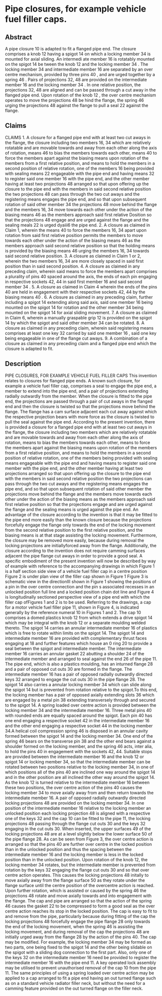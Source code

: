 # Pipe closures, for example vehicle fuel filler caps.

## Abstract
A pipe closure 10 is adapted to fit a flanged pipe end. The closure comprises a knob 12 having a spigot 14 on which a locking member 34 is mounted for axial sliding. An intermedi ate member 16 is rotatably mounted on the spigot 14 be tween the knob 12 and the locking member 34 . The locking member 34 and intermediate member 16 are separated by an over centre mechanism, provided by three pins 40 , and are urged together by a spring 46 . Pairs of projections 32, 48 are provided on the intermediate member 16 and the locking member 34 . In one relative position, the projections 32, 48 are aligned and can be passed through a cut away in the flanged pipe end. Upon rotation of the knob 12 , the over centre mechanism operates to move the projections 48 be hind the flange, the spring 46 urging the projections 48 against the flange to pull a seal 22 against the flange.

## Claims
CLAIMS 1. A closure for a flanged pipe end with at least two cut aways in the flange, the closure including two members 16, 34 which are relatively rotatable and are movable towards and away from each other along the axis of rotation, means 46 to bias the members towards each other, means 40 to force the members apart against the biasing means upon rotation of the members from a first relative position, and means to hold the members in a second position of relative rotation, one of the members 16 being provided with sealing means 22 engageable with the pipe end and having means 32 to register said one member 16 with the pipe end, and the other member having at least two projections 48 arranged so that upon offering up the closure to the pipe end with the members in said second relative position the two projections 48 can pass through the two cut aways and the registering means engages the pipe end, and so that upon subsequent rotation of said other member 34 the projections 48 move behind the flange and the members 16, 34 move towards each other under the action of the biasing means 46 as the members approach said first relative Dosition so that the projections 48 engage and are urged against the flange and the sealing meals 22 is urged dyaiii6 the pipe end. 2. A closure as claimed in Claim 1, wherein the means 40 to force the members 16, 34 apart upon rotation from said first relative position permits the members to move towards each other under the action of the biasing means 46 as the members approach said second relative position so that the holding means is provided by the biasing means 46 urging the members 16, 34 towards said second relative position. 3. A closure as claimed in Claim 1 or 2, wherein the two members 16, 34 are more closely spaced in said first position than in said second position. 4. A closure as claimed in any preceding claim, wherein said means to force the members apart comprises a plurality of pins 40 spaced around the axis, the ends of each pin engaging in respective sockets 42, 44 in said first member 16 and said second member 34 . 5. A closure as claimed in Claim 4 wherein the ends of the pins 40 are held in engagement with their respective sockets 42, 44 by the biasing means 40 . 6. A closure as claimed in any preceding claim, further including a spigot 14 extending along said axis, said one member 16 being mounted on the spigot 14 for rotation and the other member 34 being mounted on the spigot 14 for axial sliding movement. 7. A closure as claimed in Claim 6, wherein a manually graspable grip 12 is provided on the spigot 14 by which the spigot and said other member 34 can be rotated. 8. A closure as claimed in any preceding claim, wherein said registering means comprises at least one key 32 carried by said one member 16 , said one key being engageable in one of the flange cut aways. 9. A combination of a closure as claimed in any preceding claim and a flanged pipe end which the closure is adapted to fit.

## Description
PIPE CLOSURES, FOR EXAMPLE VEHICLE FUEL FILLER CAPS This invention relates to closures for flanged pipe ends. A known such closure, for example a vehicle fuel filler cap, comprises a seal to engage the pipe end, a member to extend into the pipe end, and a pair of projections extending radially outwardly from the member. When the closure is fitted to the pipe end, the projections are passed through a pair of cut aways in the flanged end and then the closure is twisted so that the projections move behind the flange. The flange has a cam surface adjacent each cut away against which the respective projection bears with more force as the closure is twisted to pull the seal against the pipe end. According to the present invention, there is provided a closure for a flanged pipe end with at least two cut aways in the flange, the closure including two members which are relatively rotatable and are movable towards and away from each other along the axis of rotation, means to bias the members towards each other, means to force the members apart against the biasing means upon rotation of the members from a first relative position, and means to hold the members in a second position of relative rotation, one of the members being provided with sealing means engageable with the pipe end and having means to register said one member with the pipe end, and the other member having at least two projections arranged so that upon offering up the closure to the pipe end with the members in said second relative position the two projections can pass through the two cut aways and the registering means engages the pipe end, and so that upon subsequent rotation of said other member the projections move behind the flange and the members move towards each other under the action of the biasing means as the members approach said first relative position so that the projections engage and are urged against the flange and the sealing means is urged against the pipe end. An advantage of the closure according to the invention is that it may be fitted to the pipe end more easily than the known closure because the projections forcefully engage the flange only towards the end of the locking movement from the second relative position to the first relative position, and the biasing means is at that stage assisting the locking movement. Furthermore, the closure may be removed more easily, because during removal the locking projections are initiallyforced away from the flange. Additionally, the closure according to the invention does not require camming surfaces adjacent the pipe flange cut aways in order to provide a good seal. A specific embodiment of the present invention will now be described by way of example with reference to the accompanying drawings in which Figure 1 is a half section side view of a vehicle fuel filler cap in a centre position Figure 2 is under plan view of the filler cap shown in Figure 1 Figure 3 is schematic view in the directionIII shown in Figure 1 showing the positions of a pin in the over centre connection and the pin s associated recesses in an unlocked position full line and a locked position chain dot line and Figure 4 is longitudinally sectioned perspective view of a pipe end with which the filler cap ofFigures 1 and 2 is to be used. Referring to the drawings, a cap for a motor vehicle fuel filler pipe 11, shown in Figure 4, is indicated generally by the reference numeral 10 in Figures 1 and 2. The cap 10 comprises a domed plastics knob 12 from which extends a drive spigot 14 which may be integral with the knob 12 or a separate moulding welded thereto. The spigot 14 carries an annular intermediate member 16 of plastics which is free to rotate within limits on the spigot 14. The spigot 14 and intermediate member 16 are provided with complementary thrust faces engaging at 18 and further features which house an 0 ring 20 to provide a seal between the spigot and intermediate member. The intermediate member 16 carries an annular gasket 22 abutting a shoulder 24 of the intermediate member and arranged to seal against the end 26 of the pipe 11. The pipe end, which is also a plastics moulding, has an inturned flange 28 and a pair of opposed cut outs 30 are formed in the flange. The intermediate member 16 has a pair of opposed radially outwardly directed keys 32 arranged to engage the cut outs 30 in the pipe flange 28. The spigot 14 also carries a annular locking member 34 which can slide along the spigot 14 but is prevented from rotation relative to the spigot.To this end, the locking member has a pair of opposed axially extending slots 36 which are engaged by a metal pin 38 extending transversely through and secured to the spigot 14. A spring loaded over centre action is provided between the locking member 34 and the intermediate member 16. Three metal pins 40 with rounded ends are equally spaced around the spigot. Each pin 40 has one end engaging a respective socket 42 in the intermediate member 16 and the other end engaging a respective socket 44 in the locking member 34.A helical coil compression spring 46 is disposed in an annular cavity formed between the spigot 14 and the locking member 34. One end of the spring 46 bears on the transverse pin 38 and the other end bears against a shoulder formed on the locking member, and the spring 46 acts, inter alia, to hold the pins 40 in engagement with the sockets 42, 44. Suitable stops are provided between the intermediate member 16 and the knob 12 or spigot 14 or locking member 34, so that the intermediate member can be rotated between two positions relative to the locking member 34, in one of which positions all of the pins 40 are inclined one way around the spigot 14 and in the other position are all inclined the other way around the spigot 14. As the knob 12 is turned relative to the intermediate member 16 between these two positions, the over centre action of the pins 40 causes the locking member 34 to move axially away from and then return towards the intermediate member 16. A pair of opposed radially outwardly directed locking projections 48 are provided on the locking member 34. In one position of the intermediate member 16 relative to the locking member an unlocked position each locking projection 48 is aligned with a respective one of the keys 32 and the cap 10 can be fitted to the pipe 11, the locking projections 48 passing through the flange cut outs 30 and the keys 32 engaging in the cut outs 30. When inserted, the upper surfaces 49 of the locking projections 48 are at a level slightly below the lower surface 50 of the pipe flange 28. As can be seen from Figure 3, the over centre action is arranged so that the pins 40 are further over centre in the locked position than in the unlocked position and thus the spacing between the intermediate member 16 and the locking member is less in the locked position than in the unlocked position. Upon rotation of the knob 12, the locking member 34 rotates, but the intermediate member is prevented from rotation by the keys 32 engaging the flange cut outs 30 and so that over centre action operates. This causes the locking projections 48 initally to move axially away from the flange surface 50 as they rotate under the flange surface until the centre position of the overcentre action is reached. Upon further rotation, which is assisted or caused by the spring 46 the projections 48 rotate and move axially towards and into engagement with the flange. The cap and pipe are arranged so that the action of the spring 46 causes the gasket 22 to be compressed to form a good seal as the over centre action reaches its stop in the locked position. The cap is easy to fit to and remove from the pipe, particularly because during fitting of the cap the locking projections 48 forcefully engage the pipe flange 28 only towards the end of the locking movement, when the spring 46 is assisting the locking movement, and during removal of the cap the projections 48 are initially urged away from the flange 28 by the action of the pins 40. The cap may be modified. For example, the locking member 34 may be formed as two parts, one being fixed to the spigot 14 and the other being slidable on the spigot with a sliding dog connection to the first part. Also, only one of the keys 32 on the intermediate member 16 need be provided to register the intermediate member 16 with the pipe end 11. A key operated lock assembly may be utilised to prevent unauthorised removal of the cap 10 from the pipe 11. The same principles of using a spring loaded over centre action may be applied to a cap arranged to fit a pipe end having an out turned flange such as on a standard vehicle radiator filler neck, but without the need for a camming feature provided on the out turned flange on the filler neck.